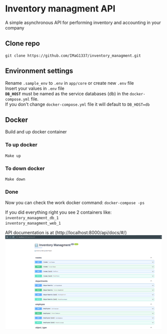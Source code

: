 # Inventory managment API
A simple asynchronous API for performing inventory and accounting in your company

## Clone repo
```
git clone https://github.com/IMaG1337/inventory_managment.git
```
## Environment settings

Rename ```.sample_env``` to ```.env``` in ```app/core``` or create new ```.env``` file <br /> 
Insert your values in ```.env``` file <br />
**```DB_HOST```** must be named as the service databases (db) in the ```docker-compose.yml``` file.<br /> 
If you don't change ```docker-compose.yml``` file it will default to ```DB_HOST=db```

## Docker

Build and up docker container 

### To up docker
```
Make up 
```
### To down docker
```
Make down 
```

### Done
Now you can check the work docker command: ``` docker-compose -ps ```

If you did everything right you see 2 containers like: <br />
    ```inventory_managment_db_1```<br />    ```inventory_managment_web_1```

API documentation is at (http://localhost:8000/api/docs/#/)
![example](example.png)
